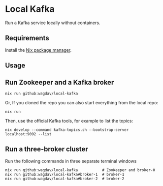 # Local Kafka

Run a Kafka service locally without containers.

## Requirements

Install the [Nix package manager](https://nixos.org/download.html#download-nix).

## Usage

## Run Zookeeper and a Kafka broker

```
nix run github:wagdav/local-kafka
```

Or, If you cloned the repo you can also start everything from the local repo:

```
nix run
```

Then, use the official Kafka tools, for example to list the topics:

```
nix develop --command kafka-topics.sh --bootstrap-server localhost:9092 --list
```

## Run a three-broker cluster

Run the following commands in three separate terminal windows
```
nix run github:wagdav/local-kafka           # ZooKeeper and broker-0
nix run github:wagdav/local-kafka#broker-1  # broker-1
nix run github:wagdav/local-kafka#broker-2  # broker-2
```
